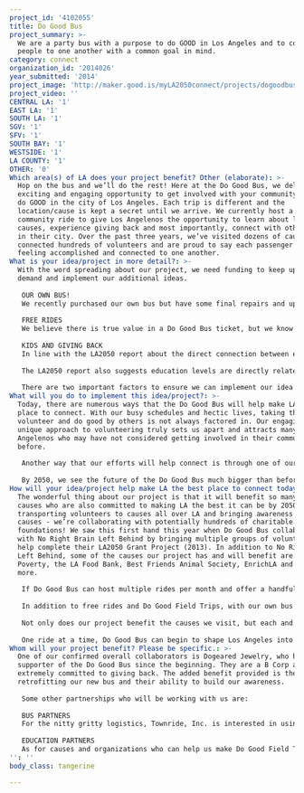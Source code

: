 ```yaml
---
project_id: '4102055'
title: Do Good Bus
project_summary: >-
  We are a party bus with a purpose to do GOOD in Los Angeles and to connect
  people to one another with a common goal in mind.
category: connect
organization_id: '2014026'
year_submitted: '2014'
project_image: 'http://maker.good.is/myLA2050connect/projects/dogoodbus.html'
project_video: ''
CENTRAL LA: '1'
EAST LA: '1'
SOUTH LA: '1'
SGV: '1'
SFV: '1'
SOUTH BAY: '1'
WESTSIDE: '1'
LA COUNTY: '1'
OTHER: '0'
Which area(s) of LA does your project benefit? Other (elaborate): >-
  Hop on the bus and we’ll do the rest! Here at the Do Good Bus, we deliver an
  exciting and engaging opportunity to get involved with your community and to
  do GOOD in the city of Los Angeles. Each trip is different and the
  location/cause is kept a secret until we arrive. We currently host a monthly
  community ride to give Los Angelenos the opportunity to learn about local
  causes, experience giving back and most importantly, connect with other people
  in their city. Over the past three years, we’ve visited dozens of causes and
  connected hundreds of volunteers and are proud to say each passenger left
  feeling accomplished and connected to one another.
What is your idea/project in more detail?: >-
  With the word spreading about our project, we need funding to keep up with the
  demand and implement our additional ideas.
   
   OUR OWN BUS!
   We recently purchased our own bus but have some final repairs and upgrades to make before we can get it on the road. We will also have new costs to cover (ie. maintenance, fuel, driver training, storage, etc.).
   
   FREE RIDES
   We believe there is true value in a Do Good Bus ticket, but we know purchasing a ticket can be a barrier for some, so we would like the opportunity to provide a free community ride every other month and get more people on the bus.
   
   KIDS AND GIVING BACK
   In line with the LA2050 report about the direct connection between education and social connectedness, we’ve been working on ideas to engage students via the Do Good Bus. We are committed to teaching our youth the importance of giving back and connecting with their community. In fact, we’ve hosted FAMILY RIDES to give families access to kid-friendly volunteer activities and teach kids the vocabulary and concepts of giving back. We would love to offer the same experience to students in Los Angeles schools - giving teachers an opportunity to incorporate volunteerism into their curriculums.
   
   The LA2050 report also suggests education levels are directly related to social connectedness levels. While we don’t have the resources to ensure kids make it to their senior year, we think exposing kids to unique experiences on a Do Good Field Trip, will give them a chance to connect with each other and with a world outside of the classroom. In addition, a Do Good Field Trip would expose students to unique career options (ie. Non-profit CEO or Do Good Bus tour guide) - potentially giving them new motivation to make it through school.
   
   There are two important factors to ensure we can implement our idea: hire a part-time staff member and finish outfitting our bus. Specifically, outfitting the bus includes: registration, permitting, insurance, final mechanical tune up, new seating, driver training and storage.
What will you do to implement this idea/project?: >-
  Today, there are numerous ways that the Do Good Bus will help make LA the best
  place to connect. With our busy schedules and hectic lives, taking the time to
  volunteer and do good by others is not always factored in. Our engaging and
  unique approach to volunteering truly sets us apart and attracts many Los
  Angelenos who may have not considered getting involved in their community
  before. 
    
   Another way that our efforts will help connect is through one of our goals on the bus, encouraging continued support. For us, that doesn’t always mean returning to the same cause we may have just visited. During a ride, passengers are not only exposed to meaningful causes they are also introduced to what it FEELS like to give back. We encourage them to harness that feeling and search for ways to find it again in their everyday lives. We strongly believe that inspiration in people will continue to shape Los Angeles into a more connected place.
    
   By 2050, we see the future of the Do Good Bus much bigger than before. One of our goals is to collaborate with schools to implement Do Good Bus field trips for students. Children will be exposed to our unique and different way of doing good as well as understanding the importance of getting involved in their community. With that said, we can expect that the future generation of doGOODers will use what they’ve learned and create more innovative ways to connect to one another in Los Angeles.
How will your idea/project help make LA the best place to connect today? In LA2050?: >-
  The wonderful thing about our project is that it will benefit so many other
  causes who are also committed to making LA the best it can be by 2050. By
  transporting volunteers to causes all over LA and bringing awareness to those
  causes - we’re collaborating with potentially hundreds of charitable
  foundations! We saw this first hand this year when Do Good Bus collaborated
  with No Right Brain Left Behind by bringing multiple groups of volunteers to
  help complete their LA2050 Grant Project (2013). In addition to No Right Brain
  Left Behind, some of the causes our project has and will benefit are: MEND
  Poverty, the LA Food Bank, Best Friends Animal Society, EnrichLA and so many
  more. 
   
   If Do Good Bus can host multiple rides per month and offer a handful of free rides, we can give more Los Angelenos an opportunity to connect and give back. In one year, over 1,000 people will be newly connected and if we add Do Good Field Trips to that number, we end up with over 1,000 newly connected kids as well.
   
   In addition to free rides and Do Good Field Trips, with our own bus we now have a unique opportunity to help Los Angeles in a hyper-local capacity. With 24-hour access to a vehicle equipped with supplies and enough seats for 30 willing volunteers, we’d have the capability to coordinate last minute trips to help our neighbors in a time of emergency or disaster relief. This might be the most exciting element of owning our own vehicle.
   
   Not only does our project benefit the causes we visit, but each and every passenger on the Do Good Bus is also benefited through the relationships they build during the ride. We ensure a captivating and interactive experience that brings like-minded individuals together in a city where it can be challenging to connect with one another. We’re a party bus with a purpose and there is no better alternative to make new friends than by taking this journey with us! 
   
   One ride at a time, Do Good Bus can begin to shape Los Angeles into a more connected city; one with informed and inspired residents who can help one another.
Whom will your project benefit? Please be specific.: >-
  One of our confirmed overall collaborators is Dogeared Jewelry, who has been a
  supporter of the Do Good Bus since the beginning. They are a B Corp and are
  extremely committed to giving back. The added benefit provided is their help
  retrofitting our new bus and their ability to build our awareness.
   
   Some other partnerships who will be working with us are:
   
   BUS PARTNERS
   For the nitty gritty logistics, Townride, Inc. is interested in using their expertise to help us through the refurbishing process of creating the coolest Do Good Bus possible. We are also working on a plan to partner with Townride for storage and maintenance.
   
   EDUCATION PARTNERS
   As for causes and organizations who can help us make Do Good Field Trips a reality, we’re looking forward to working with No Right Brain Left Behind, Green Dot Schools, Breakaway Education and Zimmer Children’s Museum.
'': ''
body_class: tangerine

---
```

